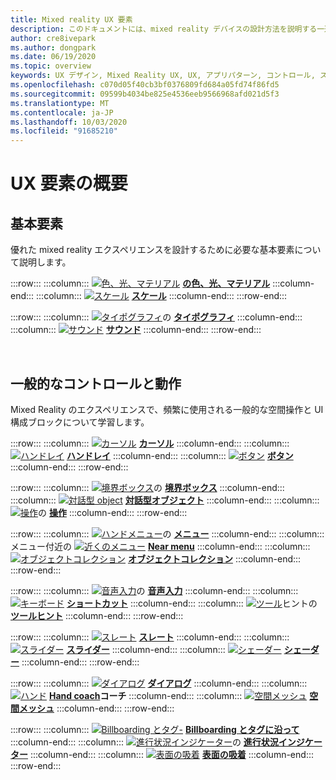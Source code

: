 ```yaml
---
title: Mixed reality UX 要素
description: このドキュメントには、mixed reality デバイスの設計方法を説明する一連のトピックが含まれています。
author: cre8ivepark
ms.author: dongpark
ms.date: 06/19/2020
ms.topic: overview
keywords: UX デザイン, Mixed Reality UX, UX, アプリパターン, コントロール, スタイル, HoloLens, 相互作用, 空間対話, 空間 UI, UX 要素, 動作, 構成要素, タイポグラフィ, 色
ms.openlocfilehash: c070d05f40cb3bf0376809fd684a05fd74f86fd5
ms.sourcegitcommit: 09599b4034be825e4536eeb9566968afd021d5f3
ms.translationtype: MT
ms.contentlocale: ja-JP
ms.lasthandoff: 10/03/2020
ms.locfileid: "91685210"
---
```

# <a name="ux-elements-overview"></a>UX 要素の概要
## <a name="foundational-elements"></a>基本要素
優れた mixed reality エクスペリエンスを設計するために必要な基本要素について説明します。

:::row:::
    :::column:::
       [ ![ 色、光、マテリアル](images/640px-fragments.png)](color-light-and-materials.md) **[の色、光、マテリアル](color-light-and-materials.md)**
    :::column-end:::
    :::column:::
       [ ![ スケール](images/volvo-cars-microsoft-hololens-experience01-640px.png)](scale.md) **[スケール](scale.md)**
    :::column-end:::
:::row-end:::

:::row:::
    :::column:::
       [ ![ タイポグラフィ](images/typography-cover.png)](typography.md)の **[タイポグラフィ](typography.md)**
    :::column-end:::
    :::column:::
       [ ![ サウンド](images/spatialaudio.png)](spatial-sound-design.md) **[サウンド](spatial-sound-design.md)**
    :::column-end:::
:::row-end:::

<br>

## <a name="common-controls-and-behaviors"></a>一般的なコントロールと動作
Mixed Reality のエクスペリエンスで、頻繁に使用される一般的な空間操作と UI 構成ブロックについて学習します。

:::row:::
    :::column:::
       [ ![ カーソル](images/UX_Hero_Cursor.jpg)](cursors.md) **[カーソル](cursors.md)**
    :::column-end:::
    :::column:::
       [ ![ ハンドレイ](images/UX_Hero_HandRay.jpg)](point-and-commit.md) **[ハンドレイ](point-and-commit.md)**
    :::column-end:::
    :::column:::
       [ ![ ボタン](images/UX_Hero_Button.jpg)](button.md) **[ボタン](button.md)**
    :::column-end:::
:::row-end:::

:::row:::
    :::column:::
       [ ![ 境界ボックス](images/UX_Hero_BoundingBox.jpg)](app-bar-and-bounding-box.md)の **[境界ボックス](app-bar-and-bounding-box.md)**
    :::column-end:::
    :::column:::
       [ ![ 対話型 object](images/UX_Hero_Interactable.jpg)](interactable-object.md) **[対話型オブジェクト](interactable-object.md)**
    :::column-end:::
    :::column:::
       [ ![ 操作](images/UX_Hero_Manipulation.jpg)](direct-manipulation.md)の **[操作](direct-manipulation.md)**
    :::column-end:::
:::row-end:::

:::row:::
    :::column:::
       [ ![ ハンドメニュー](images/UX_Hero_HandMenu.jpg)](hand-menu.md)の **[メニュー](hand-menu.md)**
    :::column-end:::
    :::column:::
       メニュー付近の [ ![ 近くのメニュー](images/UX_Hero_NearMenu.jpg)](near-menu.md) **[Near menu](near-menu.md)**
    :::column-end:::
    :::column:::
       [ ![ オブジェクトコレクション](images/UX_Hero_ObjectCollection.jpg)](object-collection.md) **[オブジェクトコレクション](object-collection.md)**
    :::column-end:::
:::row-end:::

:::row:::
    :::column:::
       [ ![ 音声入力](images/UX_Hero_VoiceCommand.jpg)](voice-input.md)の **[音声入力](voice-input.md)**
    :::column-end:::
    :::column:::
       [ ![ キーボード](images/UX_Hero_Keyboard.jpg)](keyboard.md) **[ショートカット](keyboard.md)**
    :::column-end:::
    :::column:::
       [ ![ ツール](images/UX_Hero_Tooltip.jpg)](tooltip.md)ヒントの **[ツールヒント](tooltip.md)**
    :::column-end:::
:::row-end:::

:::row:::
    :::column:::
       [ ![ スレート](images/UX_Hero_Slate.jpg)](slate.md) **[スレート](slate.md)**
    :::column-end:::
    :::column:::
       [ ![ スライダー](images/UX_Hero_Slider.jpg)](slider.md) **[スライダー](slider.md)**
    :::column-end:::
    :::column:::
        [ ![ シェーダー](images/UX_Hero_StandardShader.jpg)](shader.md) **[シェーダー](shader.md)**
    :::column-end:::
:::row-end:::

:::row:::
    :::column:::
       [ ![ ダイアログ](images/MRTK_UX_Dialog.jpg)](dialog-ui.md) **[ダイアログ](dialog-ui.md)**
    :::column-end:::
    :::column:::
       [ ![ ハンド](images/HandCoach/MRTK_handCoach.jpg)](hand-coach.md) **[Hand coach](hand-coach.md)コーチ**
    :::column-end:::
    :::column:::
       [ ![ 空間メッシュ](images/MRTK_PulseShader_SpatialMesh.gif)](spatial-mesh-ux.md) **[空間メッシュ](spatial-mesh-ux.md)**
    :::column-end:::
:::row-end:::

:::row:::
    :::column:::
        [ ![ Billboarding とタグ-](images/MRTK_TagAlong.gif)](billboarding-and-tag-along.md) **[Billboarding とタグに沿って](billboarding-and-tag-along.md)**
    :::column-end:::
    :::column:::
       [ ![ 進行状況インジケーター](images/MRTK_ProgressIndicator.gif)](progress.md)の **[進行状況インジケーター](progress.md)**
    :::column-end:::
    :::column:::
       [ ![ 表面の吸着](images/MRTK_SurfaceMagnetism.gif)](surface-magnetism.md) **[表面の吸着](surface-magnetism.md)**
    :::column-end:::
:::row-end:::

<br>
